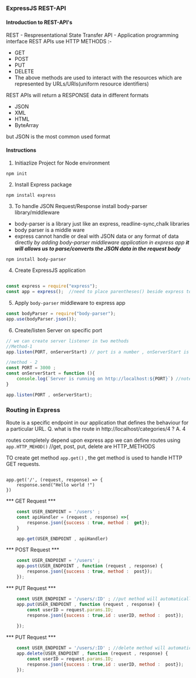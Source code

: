 ### ExpressJS REST-API 

#### Introduction to REST-API's

REST - Respresentational State Transfer 
API -  Application programming interface
REST APIs use HTTP METHODS :-
- GET
- POST
- PUT
- DELETE
- The above methods are used to interact with the resources which are represented by URLs/URIs(uniform resource identifiers)

REST APIs will return a RESPONSE data in different formats
- JSON
- XML
- HTML
- ByteArray

but JSON is the most common used format 

#### Instructions 
1. Initiazlize Project for Node environment 
```
npm init
```

2. Install Express package 
```
npm install express
```

3. To handle JSON Request/Response install body-parser library/middleware
- body-parser is a library just like an express, readline-sync,chalk libraries
- body parser is a middle ware
- express cannot handle or deal with JSON data or any format of data directly
_by adding body-parser middleware application in express app **it will allows us to parse/converts the JSON data in the request body**_
 

```
npm install body-parser
```

4. Create ExpressJS application 

```Javascript

const express = require("express");
const app = express();  //need to place parentheses() beside express to execute express in this step

```

5. Apply `body-parser` middleware to express app

```Javascript
const bodyParser = require("body-parser");
app.use(bodyParser.json());

```

6. Create/listen  Server on specific port 

```Javascript
// we can create server listener in two methods 
//Method-1
app.listen(PORT, onServerStart) // port is a number , onServerStart is a function

//method - 2
const PORT = 3000 ;
const onServerStart = function (){
    console.log(`Server is running on http://localhost:${PORT}`) //note :- need to place a colon just beside the port
}

app.listen(PORT , onServerStart);

```

### Routing in Express
Route is a specific endpoint in our application that defines the behaviour for a particular URL.
Q. what is the route in http://localhost/categories/4 ?
A.  4


routes completely depend upon express app we can define routes using  `app.HTTP_MEHOD()` //get, post, put, delete are HTTP_METHODS

TO create get method `app.get()` , the get method is used to handle HTTP GET requests.
```Javacsript

app.get('/', (request, response) => {
    response.send("Hello world !")
})

```

*** GET Request ***
```Javascript
    const USER_ENDPOINT = '/users' ;
    const apiHandler = (request , response) =>{
        response.json({success : true, method :  get});
    }

    app.get(USER_ENDPOINT , apiHandler)
```

*** POST Request ***
```Javascript
    const USER_ENDPOINT = '/users' ;
    app.post(USER_ENDPOINT , function (request , response) {
        response.json({success : true, method :  post});
    });

```

*** PUT Request ***
```Javascript
    const USER_ENDPOINT = '/users/:ID' ; //put method will automatically generate a request param(Id)
    app.put(USER_ENDPOINT , function (request , response) {
        const userID = request.params.ID;
        response.json({success : true,id : userID, method :  post});
        
    });
```

*** PUT Request ***
```Javascript
    const USER_ENDPOINT = '/users/:ID' ; //delete method will automatically generate a request param(Id)
    app.delete(USER_ENDPOINT , function (request , response) {
        const userID = request.params.ID;
        response.json({success : true,id : userID, method :  post});
    });
```